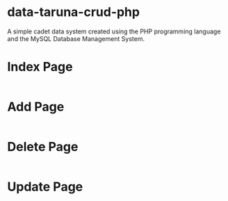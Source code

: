 # data-taruna-crud-php
<p>A simple cadet data system created using the PHP programming language and the MySQL Database Management System.</p>

<h1>Index Page</h1>
<img scr="https://user-images.githubusercontent.com/79729674/175017978-35b68fa2-c173-498e-bcbe-b918040aec5e.png">

<h1>Add Page</h1>
<img scr="https://user-images.githubusercontent.com/79729674/175018528-e94b549a-125c-4eb8-ad72-6e14c3bf13ba.png">

<h1>Delete Page</h1>
<img scr="https://user-images.githubusercontent.com/79729674/175018633-b67bd927-2586-4d0e-8c0e-2da16cfd5ebd.png">

<h1>Update Page</h1>
<img scr="https://user-images.githubusercontent.com/79729674/175018699-d0810191-d0e8-4e6d-ada3-75ce8d620bb3.png">
